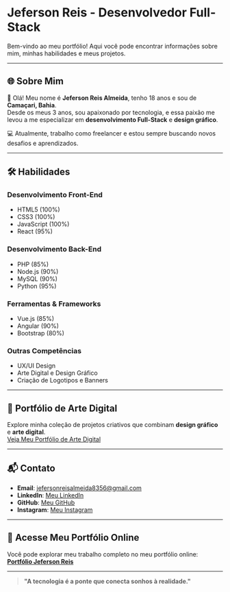 # Jeferson Reis - Desenvolvedor Full-Stack

Bem-vindo ao meu portfólio! Aqui você pode encontrar informações sobre mim, minhas habilidades e meus projetos.

---

## 🌐 **Sobre Mim**

👋 Olá! Meu nome é **Jeferson Reis Almeida**, tenho 18 anos e sou de **Camaçari, Bahia**.  
Desde os meus 3 anos, sou apaixonado por tecnologia, e essa paixão me levou a me especializar em **desenvolvimento Full-Stack** e **design gráfico**. 

💻 Atualmente, trabalho como freelancer e estou sempre buscando novos desafios e aprendizados.

---

## 🛠️ **Habilidades**

### **Desenvolvimento Front-End**
- HTML5 (100%)
- CSS3 (100%)
- JavaScript (100%)
- React (95%)

### **Desenvolvimento Back-End**
- PHP (85%)
- Node.js (90%)
- MySQL (90%)
- Python (95%)

### **Ferramentas & Frameworks**
- Vue.js (85%)
- Angular (90%)
- Bootstrap (80%)

### **Outras Competências**
- UX/UI Design
- Arte Digital e Design Gráfico
- Criação de Logotipos e Banners

---

## 🎨 **Portfólio de Arte Digital**

Explore minha coleção de projetos criativos que combinam **design gráfico** e **arte digital**.  
[Veja Meu Portfólio de Arte Digital](https://jefersonreis-github-io.vercel.app/Artistadigital.html)

---

## 📬 **Contato**

- **Email**: [jefersonreisalmeida8356@gmail.com](mailto:jefersonreisalmeida8356@gmail.com)  
- **LinkedIn**: [Meu LinkedIn](https://www.linkedin.com/in/jeferson-reis-877a942b7/)  
- **GitHub**: [Meu GitHub](https://github.com/Jeffinp)  
- **Instagram**: [Meu Instagram](https://www.instagram.com/jeffinx___/)  

---

## 🌟 **Acesse Meu Portfólio Online**

Você pode explorar meu trabalho completo no meu portfólio online:  
[**Portfólio Jeferson Reis**](https://jefersonreis-github-io.vercel.app/)

---

> **"A tecnologia é a ponte que conecta sonhos à realidade."**
